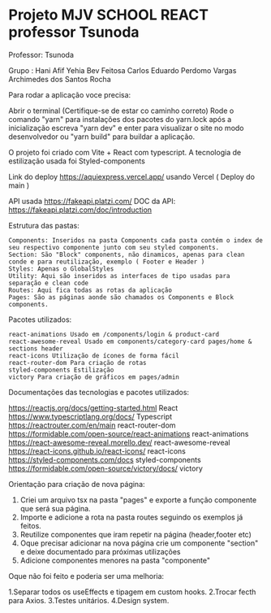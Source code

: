 # Projeto MJV SCHOOL REACT professor Tsunoda

Professor: Tsunoda

Grupo :
    Hani Afif Yehia
    Bev Feitosa
    Carlos Eduardo Perdomo Vargas
    Archimedes dos Santos Rocha

Para rodar a aplicação voce precisa:

Abrir o terminal (Certifique-se de estar co caminho correto)
Rode o comando "yarn" para instalações dos pacotes do yarn.lock
após a inicialização escreva "yarn dev" e enter para visualizar o site no modo desenvolvedor
ou "yarn build" para buildar a aplicação.

O projeto foi criado com Vite + React com typescript.
A tecnologia de estilização usada foi Styled-components

Link do deploy https://aquiexpress.vercel.app/ usando Vercel ( Deploy do main )

API usada https://fakeapi.platzi.com/
DOC da API: https://fakeapi.platzi.com/doc/introduction

Estrutura das pastas:

    Components: Inseridos na pasta Components cada pasta contém o index de seu respectivo componente junto com seu styled components.
    Section: São "Block" components, não dinamicos, apenas para clean conde e para reutilização, exemplo ( Footer e Header )
    Styles: Apenas o GlobalStyles
    Utility: Aqui são inseridos as interfaces de tipo usadas para separação e clean code
    Routes: Aqui fica todas as rotas da aplicação
    Pages: São as páginas aonde são chamados os Components e Block components.

Pacotes utilizados: 

    react-animations Usado em /components/login & product-card
    react-awesome-reveal Usado em components/category-card pages/home & sections header
    react-icons Utilização de ícones de forma fácil
    react-router-dom Para criação de rotas
    styled-components Estilização
    victory Para criação de gráficos em pages/admin

Documentações das tecnologias e pacotes utilizados:

https://reactjs.org/docs/getting-started.html React <br/>
https://www.typescriptlang.org/docs/ Typescript <br/>
https://reactrouter.com/en/main react-router-dom <br/>
https://formidable.com/open-source/react-animations react-animations <br/>
https://react-awesome-reveal.morello.dev/ react-awesome-reveal <br/>
https://react-icons.github.io/react-icons/ react-icons <br/>
https://styled-components.com/docs styled-components <br/>
https://formidable.com/open-source/victory/docs/ victory

Orientação para criação de nova página:

1. Criei um arquivo tsx na pasta "pages" e exporte a função componente que será sua página.
2. Importe e adicione a rota na pasta routes seguindo os exemplos já feitos.
3. Reutilize componentes que iram repetir na página (header,footer etc)
4. Oque precisar adicionar na nova página crie um componente "section" e deixe documentado para próximas utilizações
5. Adicione componentes menores na pasta "componente"

Oque não foi feito e poderia ser uma melhoria:

1.Separar todos os useEffects e tipagem em custom hooks.
2.Trocar fecth para Axios.
3.Testes unitários.
4.Design system.


